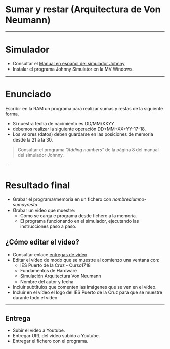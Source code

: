 
# Sumar y restar (Arquitectura de Von Neumann)

---

# Simulador

* Consultar el [Manual en español del simulador Johnny](https://github.com/dvarrui/libro-de-actividades/tree/master/explicaciones/johnny-simulator/manual-es)
* Instalar el programa Johnny Simulator en la MV Windows.

---

# Enunciado

 Escribir en la RAM un programa para realizar sumas y restas de la siguiente forma.
* Si nuestra fecha de nacimiento es DD/MM/XXYY
* debemos realizar la siguiente operación DD+MM+XX+YY-17-18.
* Los valores (datos) deben guardarse en las posiciones de memoria desde la 21 a la 30.

> Consultar el programa *"Adding numbers"* de la página 8 del manual del simulador Johnny.

--

# Resultado final

* Grabar el programa/memoria en un fichero con *nombrealumno-sumayresta*.
* Grabar un vídeo que muestre:
    * Cómo se carga e programa desde fichero a la memoria.
    * El programa funcionando en el simulador, ejecutando las instrucciones paso a paso.

## ¿Cómo editar el vídeo?

* Consultar enlace [entregas de vídeo](../../entregas/video.md)
* Editar el vídeo de modo que se muestre al comienzo una ventana con:
    * IES Puerto de la Cruz - Curso1718
    * Fundamentos de Hardware
    * Simulación Arquitectura Von Neumann
    * Nombre del autor y fecha
* Incluir subtítulos que comenten las imágenes que se ven en el vídeo.
* Incluir en el vídeo el logo del IES Puerto de la Cruz para que se muestre durante todo el vídeo.

---

## Entrega
* Subir el vídeo a Youtube.
* Entregar URL del vídeo subido a Youtube.
* Entregar el fichero con el programa.
